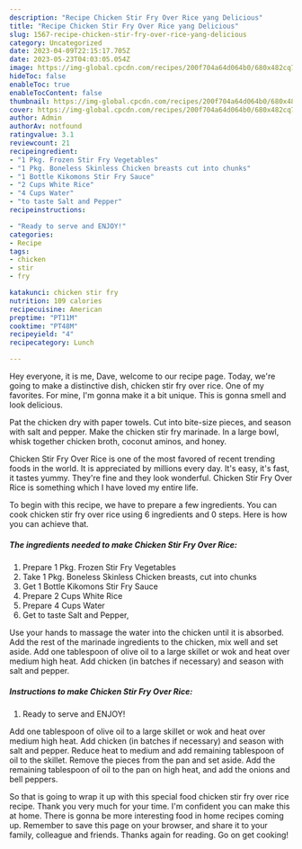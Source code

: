 ```yaml
---
description: "Recipe Chicken Stir Fry Over Rice yang Delicious"
title: "Recipe Chicken Stir Fry Over Rice yang Delicious"
slug: 1567-recipe-chicken-stir-fry-over-rice-yang-delicious
category: Uncategorized
date: 2023-04-09T22:15:17.705Z
date: 2023-05-23T04:03:05.054Z
image: https://img-global.cpcdn.com/recipes/200f704a64d064b0/680x482cq70/chicken-stir-fry-over-rice-recipe-main-photo.jpg
hideToc: false
enableToc: true
enableTocContent: false
thumbnail: https://img-global.cpcdn.com/recipes/200f704a64d064b0/680x482cq70/chicken-stir-fry-over-rice-recipe-main-photo.jpg
cover: https://img-global.cpcdn.com/recipes/200f704a64d064b0/680x482cq70/chicken-stir-fry-over-rice-recipe-main-photo.jpg
author: Admin
authorAv: notfound
ratingvalue: 3.1
reviewcount: 21
recipeingredient:
- "1 Pkg. Frozen Stir Fry Vegetables"
- "1 Pkg. Boneless Skinless Chicken breasts cut into chunks"
- "1 Bottle Kikomons Stir Fry Sauce"
- "2 Cups White Rice"
- "4 Cups Water"
- "to taste Salt and Pepper"
recipeinstructions:

- "Ready to serve and ENJOY!"
categories:
- Recipe
tags:
- chicken
- stir
- fry

katakunci: chicken stir fry 
nutrition: 109 calories
recipecuisine: American
preptime: "PT11M"
cooktime: "PT48M"
recipeyield: "4"
recipecategory: Lunch

---
```



Hey everyone, it is me, Dave, welcome to our recipe page. Today, we're going to make a distinctive dish, chicken stir fry over rice. One of my favorites. For mine, I'm gonna make it a bit unique. This is gonna smell and look delicious.

Pat the chicken dry with paper towels. Cut into bite-size pieces, and season with salt and pepper. Make the chicken stir fry marinade. In a large bowl, whisk together chicken broth, coconut aminos, and honey.

Chicken Stir Fry Over Rice is one of the most favored of recent trending foods in the world. It is appreciated by millions every day. It's easy, it's fast, it tastes yummy. They're fine and they look wonderful. Chicken Stir Fry Over Rice is something which I have loved my entire life.


To begin with this recipe, we have to prepare a few ingredients. You can cook chicken stir fry over rice using 6 ingredients and 0 steps. Here is how you can achieve that.

<!--inarticleads1-->

##### The ingredients needed to make Chicken Stir Fry Over Rice:

1. Prepare 1 Pkg. Frozen Stir Fry Vegetables
1. Take 1 Pkg. Boneless Skinless Chicken breasts, cut into chunks
1. Get 1 Bottle Kikomons Stir Fry Sauce
1. Prepare 2 Cups White Rice
1. Prepare 4 Cups Water
1. Get to taste Salt and Pepper,


Use your hands to massage the water into the chicken until it is absorbed. Add the rest of the marinade ingredients to the chicken, mix well and set aside. Add one tablespoon of olive oil to a large skillet or wok and heat over medium high heat. Add chicken (in batches if necessary) and season with salt and pepper. 

<!--inarticleads2-->

##### Instructions to make Chicken Stir Fry Over Rice:


1. Ready to serve and ENJOY!

Add one tablespoon of olive oil to a large skillet or wok and heat over medium high heat. Add chicken (in batches if necessary) and season with salt and pepper. Reduce heat to medium and add remaining tablespoon of oil to the skillet. Remove the pieces from the pan and set aside. Add the remaining tablespoon of oil to the pan on high heat, and add the onions and bell peppers. 

So that is going to wrap it up with this special food chicken stir fry over rice recipe. Thank you very much for your time. I'm confident you can make this at home. There is gonna be more interesting food in home recipes coming up. Remember to save this page on your browser, and share it to your family, colleague and friends. Thanks again for reading. Go on get cooking!
